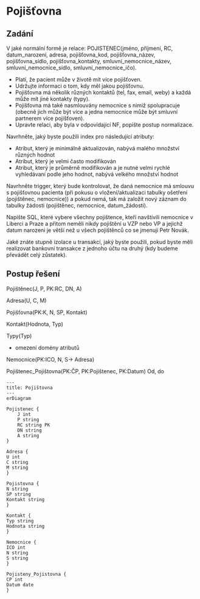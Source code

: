 
# Pojišťovna
## Zadání
V jaké normální formě je relace: 
POJISTENEC(jméno, příjmení, RC, datum_narození, adresa, pojišťovna_kod, pojišťovna_název, pojišťovna_sídlo, pojišťovna_kontakty, smluvní_nemocnice_název, smluvní_nemocnice_sídlo, smluvní_nemocnice_ičo). 

- Platí, že pacient může v životě mít více pojišťoven. 
- Udržujte informaci o tom, kdy měl jakou pojišťovnu. 
- Pojišťovna má několik různých kontaktů (tel, fax, email, weby) a každá může mít jiné kontakty (typy). 
- Pojišťovna má také nasmlouvány nemocnice s nimiž spolupracuje (obecně jich může být více a jedna nemocnice může být smluvní partnerem více pojišťoven).
- Upravte relaci, aby byla v odpovídající NF, popište postup normalizace.

Navrhněte, jaký byste použili index pro následující atributy:
- Atribut, který je minimálně aktualizován, nabývá malého množství různých hodnot
- Atribut, který je velmi často modifikován
- Atribut, který je průměrně modifikován a je nutné velmi rychlé vyhledávaní podle jeho hodnot, nabývá velkého množství hodnot
 
Navrhněte trigger, který bude kontrolovat, že daná nemocnice má smlouvu s pojišťovnou pacienta (při pokusu o vložení/aktualizaci tabulky ošetření (pojištěnec, nemocnice)) a pokud nemá, tak má založit nový záznam do tabulky žádosti (pojištěnec, nemocnice, datum_žádosti).

Napište SQL, které vybere všechny pojištence, kteří navštívili nemocnice v Liberci a Praze a přitom neměli nikdy pojištění u VZP nebo VP a jejichž datum narozeni je větší než u všech pojištěnců co se jmenují Petr Novák.

Jaké znáte stupně izolace u transakcí, jaký byste použili, pokud byste měli realizovat bankovní transakce z jednoho účtu na druhý (kdy budeme převádět celý zůstatek).
## Postup řešení

Pojištěnec(J, P, PK:RC, DN, A)

Adresa(U, C, M)

Pojišťovna(PK:K, N, SP, Kontakt)

Kontakt(Hodnota, Typ)

Typy(Typ)
- omezení domény atributů

Nemocnice(PK:ICO, N, S-> Adresa)

Pojištenec_Pojištovna(PK:ČP, PK:Pojištenec, PK:Datum)
Od, do

```mermaid
---
title: Pojištovna
---
erDiagram

Pojistenec {
	J int
	P string
	RC string PK
	DN string
	A string
}

Adresa {
U int
C string
M string
}

Pojistovna {
N string
SP string
Kontakt string
}

Kontakt {
Typ string
Hodnota string
}

Nemocnice {
ICO int
N string
S string
}

Pojisteny_Pojistovna {
CP int
Datum date
}
```
